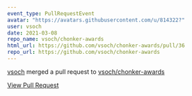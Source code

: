 ```yaml
---
event_type: PullRequestEvent
avatar: "https://avatars.githubusercontent.com/u/814322?"
user: vsoch
date: 2021-03-08
repo_name: vsoch/chonker-awards
html_url: https://github.com/vsoch/chonker-awards/pull/36
repo_url: https://github.com/vsoch/chonker-awards
---
```


<a href='https://github.com/vsoch' target='_blank'>vsoch</a> merged a pull request to <a href='https://github.com/vsoch/chonker-awards' target='_blank'>vsoch/chonker-awards</a>

<a href='https://github.com/vsoch/chonker-awards/pull/36' target='_blank'>View Pull Request</a>